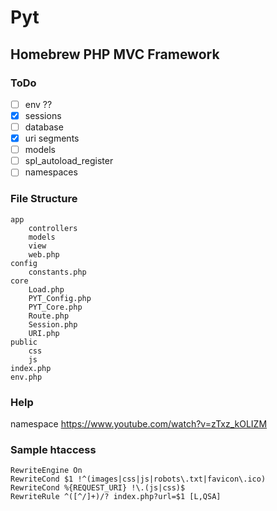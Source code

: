 # Pyt

## Homebrew PHP MVC Framework

### ToDo
- [ ] env ??
- [X] sessions
- [ ] database
- [X] uri segments
- [ ] models
- [ ] spl_autoload_register
- [ ] namespaces

### File Structure
```
app
    controllers
    models
    view
    web.php
config
    constants.php
core
    Load.php
    PYT_Config.php 
    PYT_Core.php
    Route.php
    Session.php
    URI.php 
public
    css
    js 
index.php
env.php
```

### Help
namespace https://www.youtube.com/watch?v=zTxz_kOLIZM

### Sample htaccess
```
RewriteEngine On 
RewriteCond $1 !^(images|css|js|robots\.txt|favicon\.ico) 
RewriteCond %{REQUEST_URI} !\.(js|css)$
RewriteRule ^([^/]+)/? index.php?url=$1 [L,QSA]
```